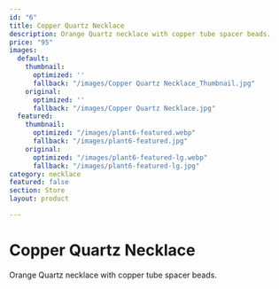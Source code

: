 ```yaml
---
id: "6"
title: Copper Quartz Necklace
description: Orange Quartz necklace with copper tube spacer beads.
price: "95"
images:
  default:
    thumbnail:
      optimized: ''
      fallback: "/images/Copper Quartz Necklace_Thumbnail.jpg"
    original:
      optimized: ''
      fallback: "/images/Copper Quartz Necklace.jpg"
  featured:
    thumbnail:
      optimized: "/images/plant6-featured.webp"
      fallback: "/images/plant6-featured.jpg"
    original:
      optimized: "/images/plant6-featured-lg.webp"
      fallback: "/images/plant6-featured-lg.jpg"
category: necklace
featured: false
section: Store
layout: product

---
```

# Copper Quartz Necklace

Orange Quartz necklace with copper tube spacer beads.